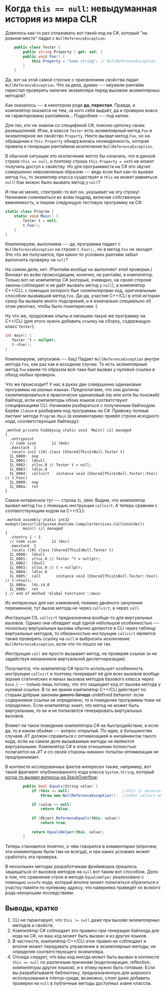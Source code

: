 # Когда `this == null`: невыдуманная история из мира CLR

Довелось как-то раз отлаживать вот такой код на C#, который "на ровном месте" падал с `NullReferenceException`:

```csharp
	public class Tester {
		public string Property { get; set; }
		public void Foo() {
			this.Property = "Some string"; // NullReferenceException
		}
	}
```

Да, вот на этой самой строчке с присвоением свойства падал `NullReferenceException`. Что за дела, думаю --- неужели рантайм перестал проверять наличие экземпляра перед вызовом экземплярных методов?

Как оказалось --- в некотором роде **да, перестал**. Правда, и компилятор оказался не тем, за кого себя выдаёт, да и проверки вовсе не гарантированы рантаймом... Подробнее --- под катом.

<habracut />

Для тех, кто не знаком со спецификой C#, поясню цепочку своих размышлений. Итак, в классе `Tester` есть экземплярный метод `Foo` и экземплярное же свойство `Property`. Некто вызвал метод `Foo`, но на обращении к `this.Property` обнаружилась _неожиданность_, которая привела к генерации рантаймом исключения `NullReferenceException`.

В обычной ситуации это исключение могло бы означать, что в данной строке `this == null`, и поэтому строка `this.Property = smth` не может получить доступ к свойству. Но для программиста на C# это звучит совершенно невозможным образом --- ведь если был как-то вызван метод `Foo`,  то экземпляр класса существует и `this` не может равняться `null`! Как можно было вызвать метод у `null`?

И тем не менее, стектрейс-то вот он, указывает на эту строку! Начинаем сомневаться во всём подряд, включая собственную вменяемость, и пишем следующую тестовую программу на C#:

```csharp
static class Program {
    static void Main() {
        Tester t = null;
        t.Foo();
    }
}
```

Компилируем, выполняем --- да, программа падает с `NullReferenceException` на строке `t.Foo();`, но в метод `Foo` не заходит. Это что же получается, при каких-то условиях рантайм забыл выполнить проверку на `null`?

На самом деле, нет. _(Рантайм вообще не выполняет этой проверки.)_ Виноват во всём происходящем, конечно, не рантайм, а компилятор. Только вот не компилятор C# (который, очевидно, на своей стороне законы соблюдает и не даёт вызвать метод у `null`), а компилятор C++/CLI, с помощью которого был скомпилирован код, оригинальным способом вызвавший метод `Foo`. Да-да, участие C++/CLI в этой истории сразу бы вызвало много подозрений, и я изначально специально об этом умолчал, чтобы было поинтереснее :)

Ну что же, продолжим опыты и напишем такую же программу на C++/CLI (для этого нужно добавить ссылку на сборку, содержащую класс `Tester`):

```cpp
int main() {
   Tester ^t = nullptr;
   t->Foo();
}
```

Компилируем, запускаем --- бац! Падает `NullReferenceException` _внутри_ метода `Foo`, как раз как в исходном случае. То есть экземплярный метод `Foo` каким-то образом всё-таки был вызван у нулевой ссылки в обход любых проверок.

Что же происходит? У нас в руках две совершенно одинаковые программы на разных языках. Предполагаем, что они должны скомпилироваться в практически одинаковый (ну или хотя бы похожий) байткод, если компиляторы обоих языков соответствуют спецификациям CLI. Начинаем разбираться с полученным байткодом. Берём `ildasm` и разбираем код программы на C#. Привожу полный листинг метода `Program.Main` (в комментариях привёл строки исходного кода, соответствующие байткоду):

```
.method private hidebysig static void  Main() cil managed
{
  .entrypoint
  // Code size       11 (0xb)
  .maxstack  1
  .locals init ([0] class [Shared]ThisIsNull.Tester t)
  IL_0000:  nop
  IL_0001:  ldnull
  IL_0002:  stloc.0 // Tester t = null;
  IL_0003:  ldloc.0
  IL_0004:  callvirt   instance void [Shared]ThisIsNull.Tester::Foo() // t.Foo()
  IL_0009:  nop
  IL_000a:  ret
}
```

Самое интересное тут --- строка `IL_0004`. Видим, что компилятор вызвал метод `Foo` с помощью инструкции `callvirt`. А теперь сравним с соответствующим кодом на C++/CLI:

```
.method assembly static int32 modopt([mscorlib]System.Runtime.CompilerServices.CallConvCdecl) 
        main() cil managed
{
  .vtentry 1 : 1
  // Code size       12 (0xc)
  .maxstack  1
  .locals ([0] class [Shared]ThisIsNull.Tester t)
  IL_0000:  ldnull
  IL_0001:  stloc.0 // Tester ^t = nullptr;
  IL_0002:  ldnull
  IL_0003:  stloc.0 // t = nullptr;
  IL_0004:  ldloc.0
  IL_0005:  call       instance void [Shared]ThisIsNull.Tester::Foo() // t->Foo();
  IL_000a:  ldc.i4.0
  IL_000b:  ret
} // end of method 'Global Functions'::main
```

Из интересных для нас изменений, помимо двойного зануления переменной, тут вызов метода не через `callvirt`, а через `call`. 

Инструкция CIL `callvirt` предназначена вообще-то для виртуальных вызовов. Однако она обладает ещё одной небольшой особенностью --- поскольку виртуальные вызовы обычно делаются в CLI через таблицу виртуальных методов, то обязанностью инструкции `callvirt` является также проверить ссылку на `null` и выбросить исключение `NullReferenceException`, если что-то пошло не так.

Инструкция `call` же просто вызывает метод, не проверяя ссылок (и не задействуя механизмов виртуальной диспетчеризации).

Получается, что компилятор C# просто использует особенность инструкции `callvirt` и поэтому генерирует её для всех вызовов вообще (кроме статических и явных вызовов методов базового класса через `base.`) --- только лишь потому, что это защищает код от вызова метода у нулевой ссылки. В то же время компилятор C++/CLI действует по старым добрым законам ~~дикого Запада~~ undefined behavior: если содержимое ссылки не определено, то и поведение программы тоже не определено. Если компилятор знает, что метод не может быть виртуальным, то он и не попытается генерировать виртуальных вызовов.

Влияет ли такое поведение компилятора C# на быстродействие, и если да, то в каком объёме --- вопрос открытый. По идее, в большинстве случаев JIT должен справиться с оптимизацией и инлайнингом такого кода, если на самом деле вызываемые методы не являются виртуальными. Компилятор C# в этом отношении полностью полагается на JIT и со своей стороны никаких попыток оптимизации не предпринимает.

В контексте исследованных фактов интересен также, например, вот такой фрагмент опубликованного кода класса `System.String`, который [когда-то вызвал вопросы на StackOverflow](http://stackoverflow.com/questions/3143498/why-check-this-null):

```csharp
        public bool Equals(String value) { 
            if (this == null)                        //this is necessary to guard against reverse-pinvokes and
                throw new NullReferenceException();  //other callers who do not use the callvirt instruction

            if (value == null) 
                return false;
 
            if (Object.ReferenceEquals(this, value)) 
                return true;
 
            return EqualsHelper(this, value);
        }
```

Теперь становится понятно, о чём говорится в комментарии (впрочем, эти комментарии были там не всегда), и при каких условиях может сработать эта проверка.

В нескольких методах разработчикам фреймворка пришлось защищаться от вызовов методов на `null` вот таким вот способом. Дело в том, что сравнение строк в методе `EqualsHelper` реализовано с помощью `unsafe`-кода, который вполне может попытаться обратиться к участку памяти по нулевому адресу, что наверняка приведёт ко всякого рода нехорошим последствиям.

## Выводы, кратко

1. CLI не гарантирует, что `this != null` даже при вызове экземплярных методов и свойств.
2. Компилятор C# соблюдает это правило при генерации байткода для кода на C#, но ваш код может быть вызван и из других языков.
3. В частности, компилятор C++/CLI этих правил не соблюдает и вполне может передавать управление в экземплярные методы, не определяя соответствующего экземпляра.
3. Отсюда следует, что ваш код иногда может быть вызван в контексте `this == null` по различным причинам (кодогенерация, reflection, компиляторы других языков), и к этому нужно быть готовым. Если вы разрабатываете библиотеку, предназначенную для широкого использования в interop-среде, возможно, стоит даже добавить проверки на `null` в публичные методы доступных извне классов.